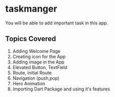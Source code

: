 # taskmanger

You will be able to add important task in this app.

## Topics Covered

1. Adding Welcome Page 
2. Creating icon for the App
3. Adding image in the App
4. Elevated Button, TextField
5. Route, initial Route
6. Navigation (push,pop)
7. Hero Animation
8. Importing Dart Package and using it's features

